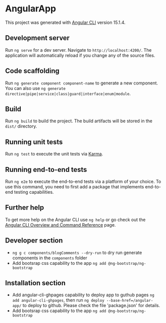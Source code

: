 # AngularApp

This project was generated with [Angular CLI](https://github.com/angular/angular-cli) version 15.1.4.

## Development server

Run `ng serve` for a dev server. Navigate to `http://localhost:4200/`. The application will automatically reload if you change any of the source files.

## Code scaffolding

Run `ng generate component component-name` to generate a new component. You can also use `ng generate directive|pipe|service|class|guard|interface|enum|module`.

## Build

Run `ng build` to build the project. The build artifacts will be stored in the `dist/` directory.

## Running unit tests

Run `ng test` to execute the unit tests via [Karma](https://karma-runner.github.io).

## Running end-to-end tests

Run `ng e2e` to execute the end-to-end tests via a platform of your choice. To use this command, you need to first add a package that implements end-to-end testing capabilities.

## Further help

To get more help on the Angular CLI use `ng help` or go check out the [Angular CLI Overview and Command Reference](https://angular.io/cli) page.


## Developer section
- `ng g c components/blogComments --dry-run` to dry run generate components in the `components` folder
- Add bootsrap css capability to the app `ng add @ng-bootstrap/ng-bootstrap`


## Installation section
- Add angular-cli-ghpages capability to deploy app to guthub pages `ng add angular-cli-ghpages`, then run `ng deploy --base-href=/angular-app/` to deploy to github. Please check the file 'package.json' for details.
- Add bootsrap css capability to the app `ng add @ng-bootstrap/ng-bootstrap`
